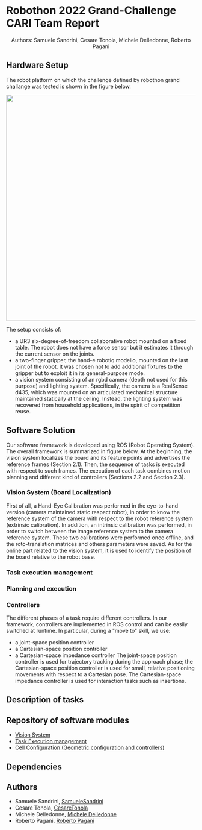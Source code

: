 # Robothon 2022 Grand-Challenge CARI Team Report
<p align="center">
Authors: Samuele Sandrini, Cesare Tonola, 
Michele Delledonne, Roberto Pagani
</p>

## Hardware Setup
The robot platform on which the challenge defined by robothon grand challange was tested is shown in the figure below.
<p align="center">
  <img height="600" src="https://github.com/JRL-CARI-CNR-UNIBS/robothon2022_report/blob/master/images/Robothon_Setup_Without_Electromagnet.png">
</p>

The setup consists of:
- a UR3 six-degree-of-freedom collaborative robot mounted on a fixed table. The robot does not have a force sensor but it estimates it through the current sensor on the joints. 
- a two-finger gripper, the hand-e robotiq modello, mounted on the last joint of the robot. It was chosen not to add additional fixtures to the gripper but to exploit it in its general-purpose mode.
- a vision system consisting of an rgbd camera (depth not used for this purpose) and lighting system. Specifically, the camera is a RealSense d435, which was mounted on an articulated mechanical structure maintained statically at the ceiling. Instead, the lighting system was recovered from household applications, in the spirit of competition reuse.

## Software Solution
Our software framework is developed using ROS (Robot Operating System). The overall framework is summarized in figure below. At the beginning, the vision system localizes the board and its feature points and advertises the reference frames (Section 2.1). Then, the sequence of tasks is executed with respect to such frames. The execution of each task combines motion planning and different kind of controllers (Sections 2.2 and Section 2.3).

### Vision System (Board Localization)
First of all, a Hand-Eye Calibration was performed in the eye-to-hand version (camera maintained static respect robot), in order to know the reference system of the camera with respect to the robot reference system (extrinsic calibration). In addition, an intrinsic calibration was performed, in order to switch between the image reference system to the camera reference system.
These two calibrations were performed once offline, and the roto-translation matrices and others parameters were saved.
As for the online part related to the vision system, it is used to identify the position of the board relative to the robot base.




### Task execution management

### Planning and execution


### Controllers

The different phases of a task require different controllers. In our framework, controllers are implemented in ROS control and can be easily switched at runtime. In particular, during a "move to" skill, we use:
- a joint-space position controller
- a Cartesian-space position controller
- a Cartesian-space impedance controller
The joint-space position controller is used for trajectory tracking during the approach phase; the Cartesian-space position controller is used for small, relative positioning movements with respect to a Cartesian pose. 
The Cartesian-space impedance controller is used for interaction tasks such as insertions.

## Description of tasks

## Repository of software modules
- [Vision System](https://github.com/JRL-CARI-CNR-UNIBS/robothon2022_vision)
- [Task Execution management](https://github.com/JRL-CARI-CNR-UNIBS/robothon2022_tree)
- [Cell Configuration (Geometric configuration and controllers)](https://github.com/JRL-CARI-CNR-UNIBS/robothon2022_cell)

## Dependencies 


## Authors

- Samuele Sandrini, [SamueleSandrini](https://github.com/SamueleSandrini)
- Cesare Tonola, [CesareTonola](https://github.com/CesareTonola)
- Michele Delledonne, [Michele Delledonne](https://github.com/MichiDelle)
- Roberto Pagani, [Roberto Pagani](https://github.com/Roby-Pagani)